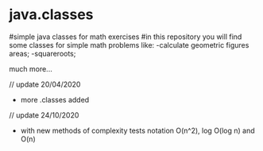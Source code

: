 # java.classes
#simple java classes for math exercises
#in this repository you will find some classes for simple math problems like:
 -calculate geometric figures areas;
 -squareroots;
 
 much more...
 
 // update 20/04/2020
 * more .classes added
 
 // update 24/10/2020
 * with new methods of complexity tests
 notation O(n^2), log O(log n) and O(n)
